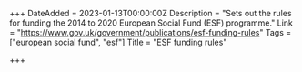 +++
DateAdded = 2023-01-13T00:00:00Z
Description = "Sets out the rules for funding the 2014 to 2020 European Social Fund (ESF) programme."
Link = "https://www.gov.uk/government/publications/esf-funding-rules"
Tags = ["european social fund", "esf"]
Title = "ESF funding rules"

+++
